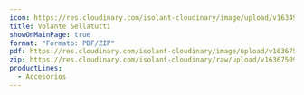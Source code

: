 ```yaml
---
icon: https://res.cloudinary.com/isolant-cloudinary/image/upload/v1634905858/website-2021/downloads/file.svg
title: Volante Sellatutti
showOnMainPage: true
format: "Formato: PDF/ZIP"
pdf: https://res.cloudinary.com/isolant-cloudinary/image/upload/v1636750911/website-2021/downloads/volante_fixband_sellatutti.pdf
zip: https://res.cloudinary.com/isolant-cloudinary/raw/upload/v1636750911/website-2021/downloads/volante_fixband_sellatutti_zip.zip
productLines:
  - Accesorios
---
```

